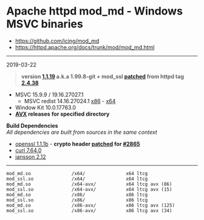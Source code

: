 # Apache httpd mod_md - Windows MSVC binaries #
- https://github.com/icing/mod_md
- https://httpd.apache.org/docs/trunk/mod/mod_md.html

----
2019-03-22  
> **version [1.1.19](https://github.com/icing/mod_md/tree/v1.1.19) a.k.a 1.99.8-git + mod_ssl [patched](https://github.com/icing/mod_md/blob/master/patches/mod_ssl_md2-2.4.x.diff) from httpd tag [2.4.38](https://github.com/apache/httpd/tree/2.4.38)**   

- MSVC 15.9.9 / 19.16.27027.1
  - MSVC redist 14.16.27024.1 [x86](https://aka.ms/vs/15/release/VC_redist.x86.exe) - [x64](https://aka.ms/vs/15/release/VC_redist.x64.exe)
- Window Kit 10.0.17763.0
- **[AVX](https://msdn.microsoft.com/fr-fr/library/jj620901.aspx) releases** __for specified directory__

**Build Dependencies**  
*All dependencies are built from sources in the same context*
 - [openssl 1.1.1b](https://github.com/openssl/openssl/tree/OpenSSL_1_1_1b) - __crypto header [patched](https://github.com/openssl/openssl/commit/ef45aa14c5af024fcb8bef1c9007f3d1c115bd85) for [#2865](https://github.com/openssl/openssl/issues/2865)__
 - [curl 7.64.0](https://github.com/curl/curl/tree/curl-7_64_0)  
 - [jansson 2.12](https://github.com/akheron/jansson/tree/v2.12)
----
```
mod_md.so               /x64/               x64 ltcg
mod_ssl.so              /x64/               x64 ltcg
mod_md.so               /x64-avx/           x64 ltcg avx (86)
mod_ssl.so              /x64-avx/           x64 ltcg avx (15)
mod_md.so               /x86/               x86 ltcg
mod_ssl.so              /x86/               x86 ltcg
mod_md.so               /x86-avx/           x86 ltcg avx (125)
mod_ssl.so              /x86-avx/           x86 ltcg avx (34)
```  